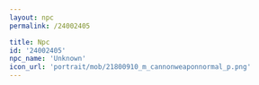```yaml
---
layout: npc
permalink: /24002405

title: Npc
id: '24002405'
npc_name: 'Unknown'
icon_url: 'portrait/mob/21800910_m_cannonweaponnormal_p.png'
---
```

